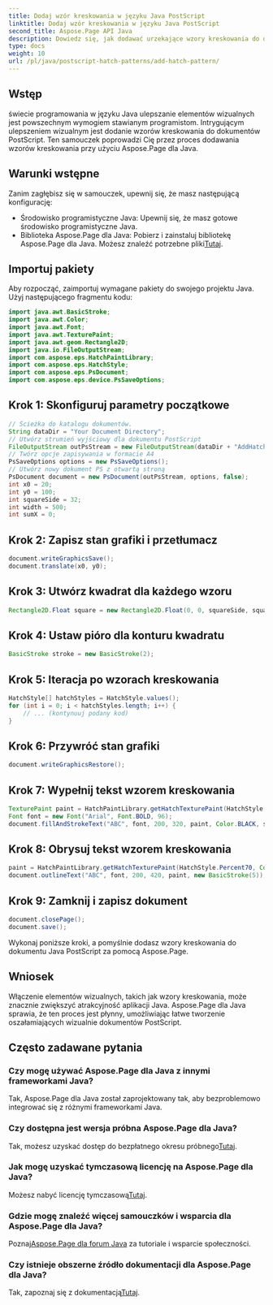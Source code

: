 ```yaml
---
title: Dodaj wzór kreskowania w języku Java PostScript
linktitle: Dodaj wzór kreskowania w języku Java PostScript
second_title: Aspose.Page API Java
description: Dowiedz się, jak dodawać urzekające wzory kreskowania do dokumentów Java PostScript za pomocą Aspose.Page. Podnieś poziom swoich treści wizualnych bez wysiłku.
type: docs
weight: 10
url: /pl/java/postscript-hatch-patterns/add-hatch-pattern/
---
```

## Wstęp
świecie programowania w języku Java ulepszanie elementów wizualnych jest powszechnym wymogiem stawianym programistom. Intrygującym ulepszeniem wizualnym jest dodanie wzorów kreskowania do dokumentów PostScript. Ten samouczek poprowadzi Cię przez proces dodawania wzorów kreskowania przy użyciu Aspose.Page dla Java.
## Warunki wstępne
Zanim zagłębisz się w samouczek, upewnij się, że masz następującą konfigurację:
- Środowisko programistyczne Java: Upewnij się, że masz gotowe środowisko programistyczne Java.
-  Biblioteka Aspose.Page dla Java: Pobierz i zainstaluj bibliotekę Aspose.Page dla Java. Możesz znaleźć potrzebne pliki[Tutaj](https://releases.aspose.com/page/java/).
## Importuj pakiety
Aby rozpocząć, zaimportuj wymagane pakiety do swojego projektu Java. Użyj następującego fragmentu kodu:
```java
import java.awt.BasicStroke;
import java.awt.Color;
import java.awt.Font;
import java.awt.TexturePaint;
import java.awt.geom.Rectangle2D;
import java.io.FileOutputStream;
import com.aspose.eps.HatchPaintLibrary;
import com.aspose.eps.HatchStyle;
import com.aspose.eps.PsDocument;
import com.aspose.eps.device.PsSaveOptions;
```
## Krok 1: Skonfiguruj parametry początkowe
```java
// Ścieżka do katalogu dokumentów.
String dataDir = "Your Document Directory";
// Utwórz strumień wyjściowy dla dokumentu PostScript
FileOutputStream outPsStream = new FileOutputStream(dataDir + "AddHatchPattern_outPS.ps");
// Twórz opcje zapisywania w formacie A4
PsSaveOptions options = new PsSaveOptions();
// Utwórz nowy dokument PS z otwartą stroną
PsDocument document = new PsDocument(outPsStream, options, false);
int x0 = 20;
int y0 = 100;
int squareSide = 32;
int width = 500;
int sumX = 0;
```
## Krok 2: Zapisz stan grafiki i przetłumacz
```java
document.writeGraphicsSave();
document.translate(x0, y0);
```
## Krok 3: Utwórz kwadrat dla każdego wzoru
```java
Rectangle2D.Float square = new Rectangle2D.Float(0, 0, squareSide, squareSide);
```
## Krok 4: Ustaw pióro dla konturu kwadratu
```java
BasicStroke stroke = new BasicStroke(2);
```
## Krok 5: Iteracja po wzorach kreskowania
```java
HatchStyle[] hatchStyles = HatchStyle.values();
for (int i = 0; i < hatchStyles.length; i++) {
    // ... (kontynuuj podany kod)
}
```
## Krok 6: Przywróć stan grafiki
```java
document.writeGraphicsRestore();
```
## Krok 7: Wypełnij tekst wzorem kreskowania
```java
TexturePaint paint = HatchPaintLibrary.getHatchTexturePaint(HatchStyle.DiagonalCross, Color.RED, Color.YELLOW);
Font font = new Font("Arial", Font.BOLD, 96);
document.fillAndStrokeText("ABC", font, 200, 320, paint, Color.BLACK, stroke);
```
## Krok 8: Obrysuj tekst wzorem kreskowania
```java
paint = HatchPaintLibrary.getHatchTexturePaint(HatchStyle.Percent70, Color.BLUE, Color.WHITE);
document.outlineText("ABC", font, 200, 420, paint, new BasicStroke(5));
```
## Krok 9: Zamknij i zapisz dokument
```java
document.closePage();
document.save();
```
Wykonaj poniższe kroki, a pomyślnie dodasz wzory kreskowania do dokumentu Java PostScript za pomocą Aspose.Page.
## Wniosek
Włączenie elementów wizualnych, takich jak wzory kreskowania, może znacznie zwiększyć atrakcyjność aplikacji Java. Aspose.Page dla Java sprawia, że ten proces jest płynny, umożliwiając łatwe tworzenie oszałamiających wizualnie dokumentów PostScript.
## Często zadawane pytania
### Czy mogę używać Aspose.Page dla Java z innymi frameworkami Java?
Tak, Aspose.Page dla Java został zaprojektowany tak, aby bezproblemowo integrować się z różnymi frameworkami Java.
### Czy dostępna jest wersja próbna Aspose.Page dla Java?
 Tak, możesz uzyskać dostęp do bezpłatnego okresu próbnego[Tutaj](https://releases.aspose.com/).
### Jak mogę uzyskać tymczasową licencję na Aspose.Page dla Java?
 Możesz nabyć licencję tymczasową[Tutaj](https://purchase.aspose.com/temporary-license/).
### Gdzie mogę znaleźć więcej samouczków i wsparcia dla Aspose.Page dla Java?
 Poznaj[Aspose.Page dla forum Java](https://forum.aspose.com/c/page/39) za tutoriale i wsparcie społeczności.
### Czy istnieje obszerne źródło dokumentacji dla Aspose.Page dla Java?
 Tak, zapoznaj się z dokumentacją[Tutaj](https://reference.aspose.com/page/java/).